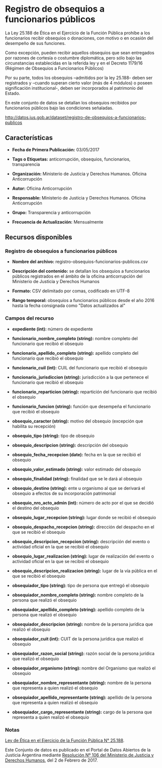 Registro de obsequios a funcionarios públicos
=============================================

La Ley 25.188 de Ética en el Ejercicio de la Función Pública prohíbe a los funcionarios recibir obsequios o donaciones, con motivo o en ocasión del desempeño de sus funciones.

Como excepción, pueden recibir aquellos obsequios que sean entregados por razones de cortesía o costumbre diplomática, pero sólo bajo las circunstancias establecidas en la referida ley y en el Decreto 1179/16 (Régimen de Obsequios a Funcionarios Públicos)

Por su parte, todos los obsequios –admitidos por la ley 25.188- deben ser registrados y –cuando superan cierto valor (más de 4 módulos) o poseen significación institucional-, deben ser incorporados al patrimonio del Estado.

En este conjunto de datos se detallan los obsequios recibidos por funcionarios públicos bajo las condiciones señaladas.

http://datos.jus.gob.ar/dataset/registro-de-obsequios-a-funcionarios-publicos

Características
---------------

-   **Fecha de Primera Publicación:** 03/05/2017

-   **Tags o Etiquetas:** anticorrupción, obsequios, funcionarios, transparencia

-   **Organización:** Ministerio de Justicia y Derechos Humanos. Oficina Anticorrupción

-   **Autor:** Oficina Anticorrupción

-   **Responsable:** Ministerio de Justicia y Derechos Humanos. Oficina Anticorrupción

-   **Grupo:** Transparencia y anticorrupción

-   **Frecuencia de Actualización:** Mensualmente

Recursos disponibles
--------------------

### Registro de obsequios a funcionarios públicos

-   **Nombre del archivo:** registro-obsequios-funcionarios-publicos.csv

-   **Descripción del contenido:** se detallan los obsequios a funcionarios públicos registrados en el ámbito de la oficina anticorrupción del Ministerio de Justicia y Derechos Humanos

-   **Formato:** CSV delimitado por comas, codificado en UTF-8

-   **Rango temporal:** obsequios a funcionarios públicos desde el año 2016 hasta la fecha consignada como "Datos actualizados al"

### Campos del recurso

-   **expediente (int):** número de expediente

-   **funcionario_nombre_completo (string):** nombre completo del funcionario que recibió el obsequio

-   **funcionario_apellido_completo (string):** apellido completo del funcionario que recibió el obsequio

-   **funcionario_cuil (int):** CUIL del funcionario que recibió el obsequio

-   **funcionario_jurisdiccion (string):** jurisdicción a la que pertenece el funcionario que recibió el obsequio

-   **funcionario_reparticion (string):** repartición del funcionario que recibió el obsequio

-   **funcionario_funcion (string):** función que desempeña el funcionario que recibió el obsequio

-   **obsequio_caracter (string):** motivo del obsequio (excepción que habilita su recepción)

-   **obsequio_tipo (string):** tipo de obsequio

-   **obsequio_descripcion (string):** descripción del obsequio

-   **obsequio_fecha_recepcion (date):** fecha en la que se recibió el obsequio

-   **obsequio_valor_estimado (string):** valor estimado del obsequio

-   **obsequio_finalidad (string):** finalidad que se le dará al obsequio

-   **obsequio_destino (string):** ente u organismo al que se derivará el obsequio a efectos de su incorporación patrimonial

-   **obsequio_nro_acto_admin (int):** número de acto por el que se decidió el destino del obsequio

-   **obsequio_lugar_recepcion (string):** lugar donde se recibió el obsequio

-   **obsequio_despacho_recepcion (string):** dirección del despacho en el que se recibió el obsequio

-   **obsequio_descripcion_recepcion (string):** descripción del evento o actividad oficial en la que se recibió el obsequio

-   **obsequio_lugar_realizacion (string):** lugar de realización del evento o actividad oficial en la que se recibió el obsequio

-   **obsequio_descripcion_realizacion (string):** lugar de la vía pública en el que se recibió el obsequio

-   **obsequiador_tipo (string):** tipo de persona que entregó el obsequio

-   **obsequiador_nombre_completo (string):** nombre completo de la persona que realizó el obsequio

-   **obsequiador_apellido_completo (string):** apellido completo de la persona que realizó el obsequio

-   **obsequiador_descripcion (string):** nombre de la persona jurídica que realizó el obsequio

-   **obsequiador_cuit (int):** CUIT de la persona jurídica que realizó el obsequio

-   **obsequiador_razon_social (string):** razón social de la persona jurídica que realizó el obsequio

-   **obsequiador_organismo (string):** nombre del Organismo que realizó el obsequio

-   **obsequiador_nombre_representante (string):** nombre de la persona que representa a quien realizó el obsequio

-   **obsequiador_apellido_representante (string):** apellido de la persona que representa a quien realizó el obsequio

-   **obsequiador_cargo_representante (string):** cargo de la persona que representa a quien realizó el obsequio

### Notas

[Ley de Ética en el Ejercicio de la Función Pública N° 25.188](http://www.saij.gob.ar/1179-nacional-reglamentacion-articulo-18-regimen-obsequios-funcionarios-publicos-ley-etica-ejercicio-funcion-publica-25188-dn20160001179-2016-11-18/123456789-0abc-971-1000-6102soterced?q=%28numero-norma%3A1179%20%29%20AND%20titulo%3A%20R%E9gimen%20AND%20titulo%3A%20Obsequios%20AND%20titulo%3A%20Funcionarios%20AND%20titulo%3A%20P%FAblicos&o=0&f=Total%7CTipo%20de%20Documento/Legislaci%F3n/Decreto%7CFecha%7COrganismo%7CPublicaci%F3n%7CTema%7CEstado%20de%20Vigencia%7CAutor%7CJurisdicci%F3n/Nacional&t=2#CT001).

Este Conjunto de datos es publicado en el Portal de Datos Abiertos de la Justicia Argentina mediante [Resolución Nº 106 del Ministerio de Justicia y Derechos Humanos](http://datos.jus.gob.ar/resoluciones/RESOL-2017-106-APN-MJ.pdf), del 2 de Febrero de 2017.
